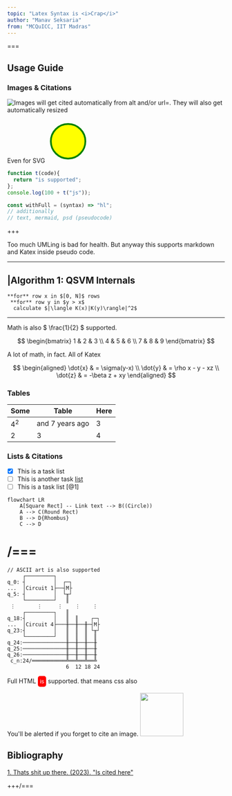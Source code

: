 ```yaml
---
topic: "Latex Syntax is <i>Crap</i>"
author: "Manav Seksaria"
from: "MCQuICC, IIT Madras"
---
```


===

## Usage Guide
### Images & Citations
![Images will get cited automatically from alt and/or url=. They will also get automatically resized](https://i.imgur.com/84BgWtg.jpeg)

Even for SVG
<svg width="100" height="100" alt="Something like this" url="wikipedia.org">
  <circle cx="50" cy="50" r="40" stroke="green" stroke-width="4" fill="yellow" />
</svg>

```js
function t(code){
  return "is supported";
};
console.log(100 + t("js"));

const withFull = (syntax) => "hl";
// additionally
// text, mermaid, psd (pseudocode)
```
+++

Too much UMLing is bad for health. But anyway this supports markdown and Katex inside pseudo code.

---
|**Algorithm 1**: QSVM Internals
---
```psd
**for** row x in $[0, N]$ rows
 **for** row y in $y > x$
  calculate $|\langle K(x)|K(y)\rangle|^2$
```
---

Math is also $ \frac{1}{2} $ supported.

$$
\begin{bmatrix}
1 & 2 & 3 \\
4 & 5 & 6 \\
7 & 8 & 9
\end{bmatrix}
$$

A lot of math, in fact. All of Katex

$$
\begin{aligned}
\dot{x} & = \sigma(y-x) \\
\dot{y} & = \rho x - y - xz \\
\dot{z} & = -\beta z + xy
\end{aligned}
$$

### Tables
| Some | Table | Here  |
|------|-------|-------|
|$4^2$ | and 7 years ago| 3     |
| 2    | 3     | 4     |

### Lists & Citations
- [x] This is a task list
- [ ] This is another task [list](https://en.wikipedia.org/wiki/Task_list)
- [ ] This is a task list [@1]

```mermaid
flowchart LR
    A[Square Rect] -- Link text --> B((Circle))
    A --> C(Round Rect)
    B --> D{Rhombus}
    C --> D
```

/===
===

```text
// ASCII art is also supported
     ┌─────────┐
q_0: ┤         │  ┌─┐
...  │Circuit 1├──┤M├
q_5: ┤         │  └╥┘
     └─────────┘   ║
 ⋮       ⋮     ⋮    ⋮    ⋮
     ┌─────────┐   ║
q_18:┤         │   ║  ║    ┌─┐
...  │Circuit 4├───╫──╫──╫─┤M├
q_23:┤         │   ║  ║  ║ └╥┘
     └─────────┘   ║  ║  ║  ║
q_24:──────────────╫──╫──╫──╫
q_25:──────────────╫──╫──╫──╫
q_26:──────────────╫──╫──╫──╫
 c_n:24/═══════════╩══╩══╩══╩
                   6  12 18 24
```


<style>
  button{
    background: red;
    color: white;
    border: none;
    border-radius: 5px;
    padding: 5px;
  }
</style>
<div>
Full HTML <button>is</button> supported. that means
css also
</div>

You'll be alerted if you forget to cite an image.
<img src="https://i.imgur.com/84BgWtg.jpeg" width="100" height="100"/>


## Bibliography
[1. Thats shit up there. (2023). "Is cited here"](#ref)

+++/===